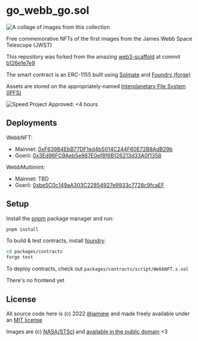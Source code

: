 # go_webb_go.sol

![A collage of images from this collection](https://dl.dropboxusercontent.com/s/ylluedjt6ykpoa8/webb-mint-collage%2520%25281%2529.png)

Free commemorative NFTs of the first images from the James Webb Space Telescope (JWST)

This repository was forked from the amazing [web3-scaffold](https://github.com/holic/web3-scaffold) at commit [b126e1e7e9](https://github.com/holic/web3-scaffold/commit/b126e1e7e9ca8acc7b8e31197dbaee2c2d7cba1c)

The smart contract is an ERC-1155 built using [Solmate](https://github.com/Rari-Capital/solmate) and [Foundry (forge)](https://github.com/foundry-rs/foundry)

Assets are stored on the appropriately-named [Interplanetary File System (IPFS)](https://ipfs.io)

![Speed Project Approved: <4 hours](https://dl.dropboxusercontent.com/s%2Ftfazrdzp0rjijkg%2Fspeedproject_time_4h.png)

## Deployments

WebbNFT:

- Mainnet: [0xF639B4EbB77DF1ed4b5014C244F60E72B8AdB29b](https://etherscan.io/address/0xf639b4ebb77df1ed4b5014c244f60e72b8adb29b)
- Goerli: [0x3Ed96FC9Aeb5e987E0ef8f6B126213d33A0f1358](https://goerli.etherscan.io/address/0x3Ed96FC9Aeb5e987E0ef8f6B126213d33A0f1358)

WebbMultimint:

- Mainnet: TBD
- Goerli: [0xbe5C0c149aA303C22854927e9933c7728c9fcaEF](https://goerli.etherscan.io/address/0xbe5c0c149aa303c22854927e9933c7728c9fcaef#code)

## Setup

Install the [pnpm](https://pnpm.io/) package manager and run:

```sh
pnpm install
```

To build & test contracts, install [foundry](https://github.com/foundry-rs/foundry):

```sh
cd packages/contracts
forge test
```

To deploy contracts, check out `packages/contracts/script/WebbNFT.s.sol`

There's no frontend yet

## License

All source code here is (c) 2022 [@jamiew](https://jamiedubs.com/) and made freely available under an [MIT license](https://opensource.org/licenses/MIT)

Images are (c) [NASA/STScI](https://nasa.gov) and [available in the public domain](https://webbtelescope.org/copyright) <3
